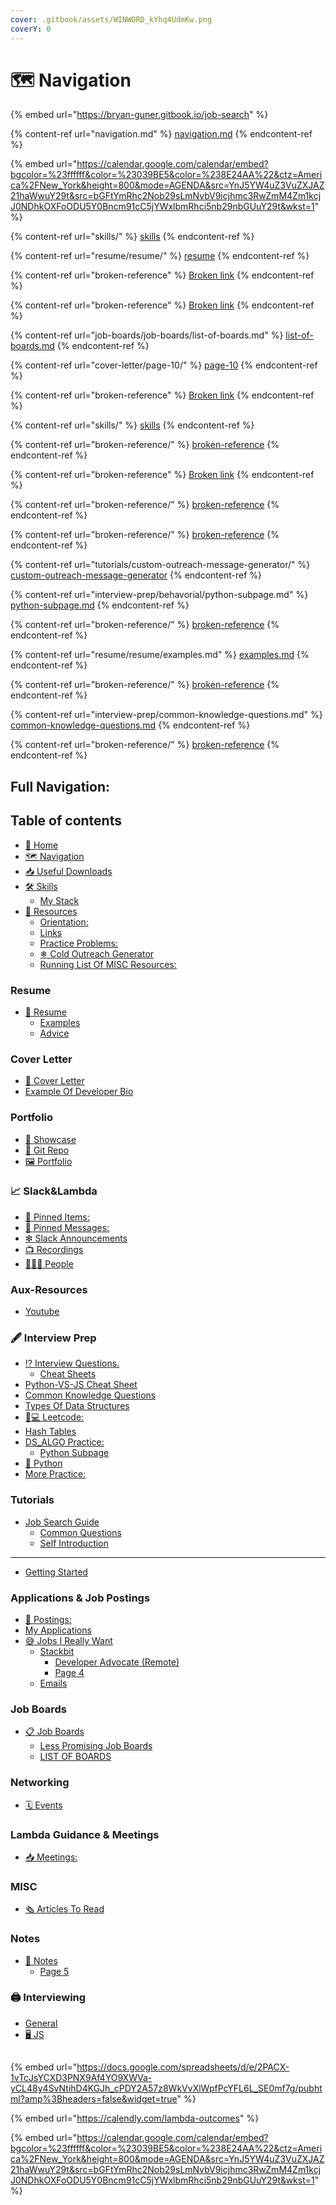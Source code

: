 ```yaml
---
cover: .gitbook/assets/WINWORD_kYhq4UdmKw.png
coverY: 0
---
```


# 🗺 Navigation

{% embed url="https://bryan-guner.gitbook.io/job-search" %}

{% content-ref url="navigation.md" %}
[navigation.md](navigation.md)
{% endcontent-ref %}

{% embed url="https://calendar.google.com/calendar/embed?bgcolor=%23ffffff&color=%23039BE5&color=%238E24AA%22&ctz=America%2FNew_York&height=800&mode=AGENDA&src=YnJ5YW4uZ3VuZXJAZ21haWwuY29t&src=bGFtYmRhc2Nob29sLmNvbV9icjhmc3RwZmM4Zm1kcjJ0NDhkOXFoODU5Y0Bncm91cC5jYWxlbmRhci5nb29nbGUuY29t&wkst=1" %}

{% content-ref url="skills/" %}
[skills](skills/)
{% endcontent-ref %}

{% content-ref url="resume/resume/" %}
[resume](resume/resume/)
{% endcontent-ref %}

{% content-ref url="broken-reference" %}
[Broken link](broken-reference)
{% endcontent-ref %}

{% content-ref url="broken-reference" %}
[Broken link](broken-reference)
{% endcontent-ref %}

{% content-ref url="job-boards/job-boards/list-of-boards.md" %}
[list-of-boards.md](job-boards/job-boards/list-of-boards.md)
{% endcontent-ref %}

{% content-ref url="cover-letter/page-10/" %}
[page-10](cover-letter/page-10/)
{% endcontent-ref %}

{% content-ref url="broken-reference" %}
[Broken link](broken-reference)
{% endcontent-ref %}

{% content-ref url="skills/" %}
[skills](skills/)
{% endcontent-ref %}

{% content-ref url="broken-reference/" %}
[broken-reference](broken-reference/)
{% endcontent-ref %}

{% content-ref url="broken-reference" %}
[Broken link](broken-reference)
{% endcontent-ref %}

{% content-ref url="broken-reference/" %}
[broken-reference](broken-reference/)
{% endcontent-ref %}

{% content-ref url="broken-reference/" %}
[broken-reference](broken-reference/)
{% endcontent-ref %}

{% content-ref url="tutorials/custom-outreach-message-generator/" %}
[custom-outreach-message-generator](tutorials/custom-outreach-message-generator/)
{% endcontent-ref %}

{% content-ref url="interview-prep/behavorial/python-subpage.md" %}
[python-subpage.md](interview-prep/behavorial/python-subpage.md)
{% endcontent-ref %}

{% content-ref url="broken-reference/" %}
[broken-reference](broken-reference/)
{% endcontent-ref %}

{% content-ref url="resume/resume/examples.md" %}
[examples.md](resume/resume/examples.md)
{% endcontent-ref %}

{% content-ref url="broken-reference/" %}
[broken-reference](broken-reference/)
{% endcontent-ref %}

{% content-ref url="interview-prep/common-knowledge-questions.md" %}
[common-knowledge-questions.md](interview-prep/common-knowledge-questions.md)
{% endcontent-ref %}

{% content-ref url="broken-reference/" %}
[broken-reference](broken-reference/)
{% endcontent-ref %}

## Full Navigation:

## Table of contents

- [🏡 Home](https://bryan-guner.gitbook.io/job-search/README)
- [🗺 Navigation](https://bryan-guner.gitbook.io/job-search/navigation)
- [📥 Useful Downloads](https://bryan-guner.gitbook.io/job-search/useful-downloads)
- [🛠 Skills](https://bryan-guner.gitbook.io/job-search/skills/README)
  - [My Stack](https://bryan-guner.gitbook.io/job-search/skills/my-stack)
- [🙏 Resources](https://bryan-guner.gitbook.io/job-search/resources/README)
  - [Orientation:](https://bryan-guner.gitbook.io/job-search/resources/orientation)
  - [Links](https://bryan-guner.gitbook.io/job-search/resources/links)
  - [Practice Problems:](https://bryan-guner.gitbook.io/job-search/resources/practice-problems)
  - [❄ Cold Outreach Generator](https://bryan-guner.gitbook.io/job-search/resources/cold-outreach-generator)
  - [Running List Of MISC Resources:](https://bryan-guner.gitbook.io/job-search/resources/running-list-of-misc-resources)

### Resume

- [📰 Resume](https://bryan-guner.gitbook.io/job-search/resume/resume/README)
  - [Examples](https://bryan-guner.gitbook.io/job-search/resume/resume/examples)
  - [Advice](https://bryan-guner.gitbook.io/job-search/resume/resume/advice)

### Cover Letter

- [📒 Cover Letter](https://bryan-guner.gitbook.io/job-search/cover-letter/page-10)
- [Example Of Developer Bio](https://bryan-guner.gitbook.io/job-search/cover-letter/example-of-developer-bio)

### Portfolio

- [💼 Showcase](https://bryan-guner.gitbook.io/job-search/portfolio/showcase)
- [💾 Git Repo](https://bryan-guner.gitbook.io/job-search/portfolio/git-repo)
- [🖼 Portfolio](https://bryan-guner.gitbook.io/job-search/portfolio/page-11)

### 📈 Slack\&Lambda

- [📍 Pinned Items:](https://bryan-guner.gitbook.io/job-search/slack-and-lambda/pinned-items)
- [📌 Pinned Messages:](https://bryan-guner.gitbook.io/job-search/slack-and-lambda/pinned-messages)
- [❇ Slack Announcements](https://bryan-guner.gitbook.io/job-search/slack-and-lambda/slack-announcements)
- [📺 Recordings](https://bryan-guner.gitbook.io/job-search/slack-and-lambda/recordings)
- [🧑🤝🧑 People](https://bryan-guner.gitbook.io/job-search/slack-and-lambda/people)

### Aux-Resources

- [Youtube](https://bryan-guner.gitbook.io/job-search/aux-resources/youtube)

### 🖋 Interview Prep

- [⁉ Interview Questions.](https://bryan-guner.gitbook.io/job-search/interview-prep/interview-questions./README)
  - [Cheat Sheets](https://bryan-guner.gitbook.io/job-search/interview-prep/interview-questions./cheat-sheets)
- [Python-VS-JS Cheat Sheet](https://bryan-guner.gitbook.io/job-search/interview-prep/python-vs-js-cheat-sheet)
- [Common Knowledge Questions](https://bryan-guner.gitbook.io/job-search/interview-prep/common-knowledge-questions)
- [Types Of Data Structures](https://bryan-guner.gitbook.io/job-search/interview-prep/types-of-data-structures)
- [👨💻 Leetcode:](https://bryan-guner.gitbook.io/job-search/ds_algo_prac/leetcode)
- [Hash Tables](https://bryan-guner.gitbook.io/job-search/interview-prep/hash-tables)
- [DS_ALGO Practice:](https://bryan-guner.gitbook.io/job-search/interview-prep/ds_algo-practice/README)
  - [Python Subpage](https://bryan-guner.gitbook.io/job-search/interview-prep/ds_algo-practice/python-subpage)
- [🐍 Python](https://bryan-guner.gitbook.io/job-search/interview-prep/python)
- [More Practice:](https://bryan-guner.gitbook.io/job-search/interview-prep/more-practice)

### Tutorials

- [Job Search Guide](https://bryan-guner.gitbook.io/job-search/tutorials/untitled/README)
  - [Common Questions](https://bryan-guner.gitbook.io/job-search/tutorials/untitled/page-2)
  - [Self Introduction](https://bryan-guner.gitbook.io/job-search/tutorials/untitled/page-2-1)

---

- [Getting Started](https://bryan-guner.gitbook.io/job-search/page-3)

### Applications & Job Postings

- [👔 Postings:](https://bryan-guner.gitbook.io/job-search/applications-and-job-postings/postings)
- [My Applications](https://bryan-guner.gitbook.io/job-search/applications-and-job-postings/my-applications)
- [😅 Jobs I Really Want](https://bryan-guner.gitbook.io/job-search/applications-and-job-postings/jobs-i-really-want/README)
  - [Stackbit](https://bryan-guner.gitbook.io/job-search/applications-and-job-postings/jobs-i-really-want/stackbit/README)
    - [Developer Advocate (Remote)](https://bryan-guner.gitbook.io/job-search/applications-and-job-postings/jobs-i-really-want/stackbit/developer-advocate-remote)
    - [Page 4](https://bryan-guner.gitbook.io/job-search/applications-and-job-postings/jobs-i-really-want/stackbit/page-4)
  - [Emails](https://bryan-guner.gitbook.io/job-search/applications-and-job-postings/jobs-i-really-want/emails)

### Job Boards

- [📋 Job Boards](https://bryan-guner.gitbook.io/job-search/job-boards/job-boards/README)
  - [Less Promising Job Boards](https://bryan-guner.gitbook.io/job-search/job-boards/job-boards/less-promising-job-boards)
  - [LIST OF BOARDS](https://bryan-guner.gitbook.io/job-search/job-boards/job-boards/list-of-boards)

### Networking

- [🗓 Events](https://bryan-guner.gitbook.io/job-search/networking/events)

### Lambda Guidance & Meetings

- [📥 Meetings:](https://bryan-guner.gitbook.io/job-search/lambda-guidance-and-meetings/meetings)

### MISC

- [🗞 Articles To Read](https://bryan-guner.gitbook.io/job-search/misc/articles-to-read)

### Notes

- [📓 Notes](https://bryan-guner.gitbook.io/job-search/notes/notes/README)
  - [Page 5](https://bryan-guner.gitbook.io/job-search/notes/notes/page-5)

### 🖨 Interviewing

- [General](https://bryan-guner.gitbook.io/job-search/interviewing/general)
- [🖥 JS](https://bryan-guner.gitbook.io/job-search/interviewing/js)

##

{% embed url="https://docs.google.com/spreadsheets/d/e/2PACX-1vTcJsYCXD3PNX9Af4YO9XWVa-yCL48y4SvNtihD4KGJh_cPDY2A57z8WkVvXlWpfPcYFL6L_SE0mf7g/pubhtml?amp%3Bheaders=false&widget=true" %}

{% embed url="https://calendly.com/lambda-outcomes" %}

{% embed url="https://calendar.google.com/calendar/embed?bgcolor=%23ffffff&color=%23039BE5&color=%238E24AA%22&ctz=America%2FNew_York&height=800&mode=AGENDA&src=YnJ5YW4uZ3VuZXJAZ21haWwuY29t&src=bGFtYmRhc2Nob29sLmNvbV9icjhmc3RwZmM4Zm1kcjJ0NDhkOXFoODU5Y0Bncm91cC5jYWxlbmRhci5nb29nbGUuY29t&wkst=1" %}
